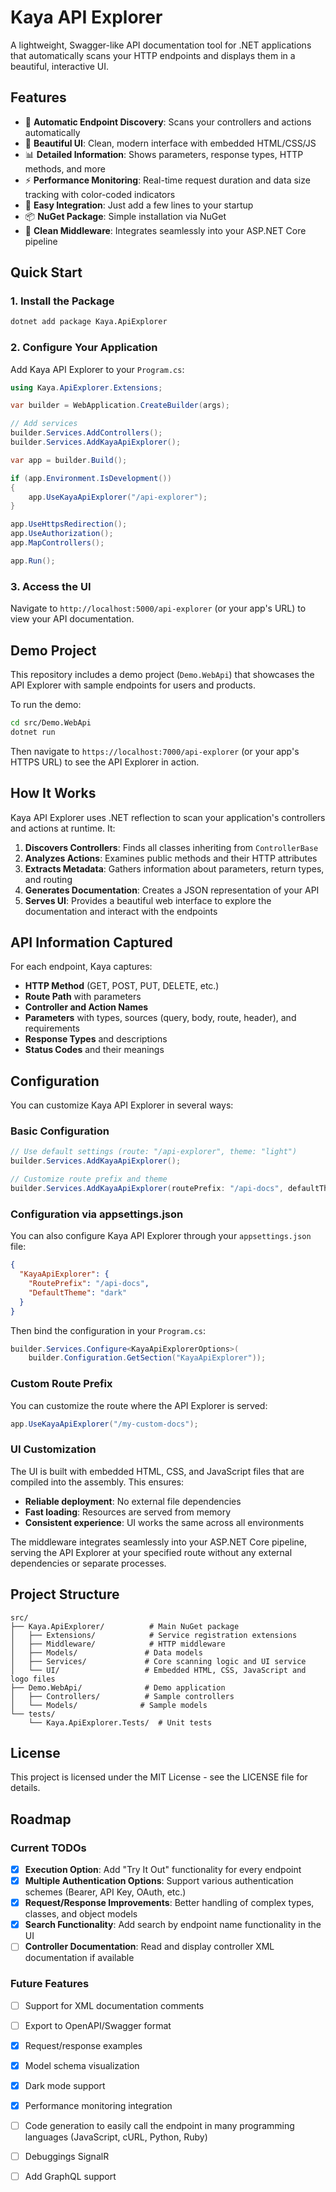 # Kaya API Explorer

A lightweight, Swagger-like API documentation tool for .NET applications that automatically scans your HTTP endpoints and displays them in a beautiful, interactive UI.

## Features

- 🚀 **Automatic Endpoint Discovery**: Scans your controllers and actions automatically
- 🎨 **Beautiful UI**: Clean, modern interface with embedded HTML/CSS/JS
- 📊 **Detailed Information**: Shows parameters, response types, HTTP methods, and more
- ⚡ **Performance Monitoring**: Real-time request duration and data size tracking with color-coded indicators
- 🔧 **Easy Integration**: Just add a few lines to your startup
- 📦 **NuGet Package**: Simple installation via NuGet
- 🎨 **Clean Middleware**: Integrates seamlessly into your ASP.NET Core pipeline

## Quick Start

### 1. Install the Package

```bash
dotnet add package Kaya.ApiExplorer
```

### 2. Configure Your Application

Add Kaya API Explorer to your `Program.cs`:

```csharp
using Kaya.ApiExplorer.Extensions;

var builder = WebApplication.CreateBuilder(args);

// Add services
builder.Services.AddControllers();
builder.Services.AddKayaApiExplorer(); 

var app = builder.Build();

if (app.Environment.IsDevelopment())
{
    app.UseKayaApiExplorer("/api-explorer");
}

app.UseHttpsRedirection();
app.UseAuthorization();
app.MapControllers();

app.Run();
```

### 3. Access the UI

Navigate to `http://localhost:5000/api-explorer` (or your app's URL) to view your API documentation.

## Demo Project

This repository includes a demo project (`Demo.WebApi`) that showcases the API Explorer with sample endpoints for users and products.

To run the demo:

```bash
cd src/Demo.WebApi
dotnet run
```

Then navigate to `https://localhost:7000/api-explorer` (or your app's HTTPS URL) to see the API Explorer in action.

## How It Works

Kaya API Explorer uses .NET reflection to scan your application's controllers and actions at runtime. It:

1. **Discovers Controllers**: Finds all classes inheriting from `ControllerBase`
2. **Analyzes Actions**: Examines public methods and their HTTP attributes
3. **Extracts Metadata**: Gathers information about parameters, return types, and routing
4. **Generates Documentation**: Creates a JSON representation of your API
5. **Serves UI**: Provides a beautiful web interface to explore the documentation and interact with the endpoints

## API Information Captured

For each endpoint, Kaya captures:

- **HTTP Method** (GET, POST, PUT, DELETE, etc.)
- **Route Path** with parameters
- **Controller and Action Names**
- **Parameters** with types, sources (query, body, route, header), and requirements
- **Response Types** and descriptions
- **Status Codes** and their meanings

## Configuration

You can customize Kaya API Explorer in several ways:

### Basic Configuration

```csharp
// Use default settings (route: "/api-explorer", theme: "light")
builder.Services.AddKayaApiExplorer();

// Customize route prefix and theme
builder.Services.AddKayaApiExplorer(routePrefix: "/api-docs", defaultTheme: "dark");
```

### Configuration via appsettings.json

You can also configure Kaya API Explorer through your `appsettings.json` file:

```json
{
  "KayaApiExplorer": {
    "RoutePrefix": "/api-docs",
    "DefaultTheme": "dark"
  }
}
```

Then bind the configuration in your `Program.cs`:

```csharp
builder.Services.Configure<KayaApiExplorerOptions>(
    builder.Configuration.GetSection("KayaApiExplorer"));
```

### Custom Route Prefix

You can customize the route where the API Explorer is served:

```csharp
app.UseKayaApiExplorer("/my-custom-docs");
```

### UI Customization

The UI is built with embedded HTML, CSS, and JavaScript files that are compiled into the assembly. This ensures:
- **Reliable deployment**: No external file dependencies
- **Fast loading**: Resources are served from memory
- **Consistent experience**: UI works the same across all environments

The middleware integrates seamlessly into your ASP.NET Core pipeline, serving the API Explorer at your specified route without any external dependencies or separate processes.

## Project Structure

```
src/
├── Kaya.ApiExplorer/          # Main NuGet package
│   ├── Extensions/            # Service registration extensions
│   ├── Middleware/            # HTTP middleware
│   ├── Models/               # Data models
│   ├── Services/             # Core scanning logic and UI service
│   └── UI/                   # Embedded HTML, CSS, JavaScript and logo files
├── Demo.WebApi/              # Demo application
│   ├── Controllers/          # Sample controllers
│   └── Models/              # Sample models
└── tests/
    └── Kaya.ApiExplorer.Tests/  # Unit tests
```

## License

This project is licensed under the MIT License - see the LICENSE file for details.

## Roadmap

### Current TODOs

- [x] **Execution Option**: Add "Try It Out" functionality for every endpoint
- [x] **Multiple Authentication Options**: Support various authentication schemes (Bearer, API Key, OAuth, etc.)
- [x] **Request/Response Improvements**: Better handling of complex types, classes, and object models
- [x] **Search Functionality**: Add search by endpoint name functionality in the UI
- [ ] **Controller Documentation**: Read and display controller XML documentation if available

### Future Features

- [ ] Support for XML documentation comments
- [ ] Export to OpenAPI/Swagger format
- [x] Request/response examples
- [x] Model schema visualization
- [x] Dark mode support
- [x] Performance monitoring integration
- [ ] Code generation to easily call the endpoint in many programming languages (JavaScript, cURL, Python, Ruby)
- [ ] Debuggings SignalR
- [ ] Add GraphQL support


